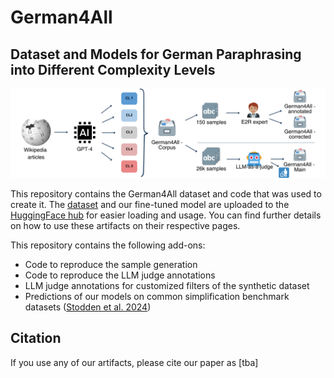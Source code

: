 # German4All
## Dataset and Models for German Paraphrasing into Different Complexity Levels

![Overview of the dataset curation process](https://github.com/MiriUll/German4All/blob/main/German4All_construction.png)

This repository contains the German4All dataset and code that was used to create it. The [dataset](https://huggingface.co/datasets/tum-nlp/German4All-Corpus) and our fine-tuned model are uploaded to the [HuggingFace hub](https://huggingface.co/collections/tum-nlp/german4all-67477a7e9583754ed0bc3050) for easier loading and usage. You can find further details on how to use these artifacts on their respective pages.

This repository contains the following add-ons:
* Code to reproduce the sample generation
* Code to reproduce the LLM judge annotations
* LLM judge annotations for customized filters of the synthetic dataset
* Predictions of our models on common simplification benchmark datasets ([Stodden et al. 2024](https://aclanthology.org/2024.determit-1.1/))

## Citation
If you use any of our artifacts, please cite our paper as 
[tba]
